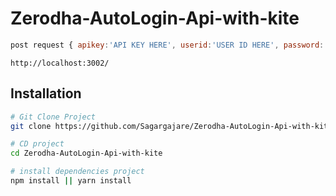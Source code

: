 # Zerodha-AutoLogin-Api-with-kite

```javascript
post request { apikey:'API KEY HERE', userid:'USER ID HERE', password:'TOP SECRET PASSWORD', pin:'PIN' }
```
```
http://localhost:3002/
```

## Installation

``` bash
# Git Clone Project
git clone https://github.com/Sagargajare/Zerodha-AutoLogin-Api-with-kite.git

# CD project
cd Zerodha-AutoLogin-Api-with-kite

# install dependencies project
npm install || yarn install

```
